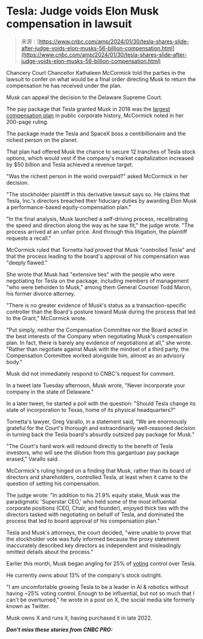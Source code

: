 <!--yml
category: 未分类
date: 2024-05-27 15:24:20
-->

# Tesla: Judge voids Elon Musk compensation in lawsuit

> 来源：[https://www.cnbc.com/amp/2024/01/30/tesla-shares-slide-after-judge-voids-elon-musks-56-billion-compensation.html](https://www.cnbc.com/amp/2024/01/30/tesla-shares-slide-after-judge-voids-elon-musks-56-billion-compensation.html)

Chancery Court Chancellor Kathaleen McCormick told the parties in the lawsuit to confer on what would be a final order directing Musk to return the compensation he has received under the plan.

Musk can appeal the decision to the Delaware Supreme Court.

The pay package that Tesla granted Musk in 2018 was the [largest compensation plan](https://www.cnbc.com/2018/01/23/teslas-pay-deal-to-keep-elon-musk-all-or-nothing.html) in public corporate history, McCormick noted in her 200-page ruling.

The package made the Tesla and SpaceX boss a centibillionaire and the richest person on the planet.

That plan had offered Musk the chance to secure 12 tranches of Tesla stock options, which would vest if the company's market capitalization increased by $50 billion and Tesla achieved a revenue target.

"Was the richest person in the world overpaid?" asked McCormick in her decision.

"The stockholder plaintiff in this derivative lawsuit says so. He claims that Tesla, Inc.'s directors breached their fiduciary duties by awarding Elon Musk a performance-based equity-compensation plan."

"In the final analysis, Musk launched a self-driving process, recalibrating the speed and direction along the way as he saw fit," the judge wrote. "The process arrived at an unfair price. And through this litigation, the plaintiff requests a recall."

McCormick ruled that Tornetta had proved that Musk "controlled Tesla" and that the process leading to the board's approval of his compensation was "deeply flawed."

She wrote that Musk had "extensive ties" with the people who were negotiating for Tesla on the package, including members of management "who were beholden to Musk," among them General Counsel Todd Maron, his former divorce attorney.

"There is no greater evidence of Musk's status as a transaction-specific controller than the Board's posture toward Musk during the process that led to the Grant," McCormick wrote.

"Put simply, neither the Compensation Committee nor the Board acted in the best interests of the Company when negotiating Musk's compensation plan. In fact, there is barely any evidence of negotiations at all," she wrote. "Rather than negotiate against Musk with the mindset of a third party, the Compensation Committee worked alongside him, almost as an advisory body."

Musk did not immediately respond to CNBC's request for comment.

In a tweet late Tuesday afternoon, Musk wrote, "Never incorporate your company in the state of Delaware."

In a later tweet, he started a poll with the question: "Should Tesla change its state of incorporation to Texas, home of its physical headquarters?"

Tornetta's lawyer, Greg Varallo, in a statement said, "We are enormously grateful for the Court's thorough and extraordinarily well-reasoned decision in turning back the Tesla board's absurdly outsized pay package for Musk."

"The Court's hard work will redound directly to the benefit of Tesla investors, who will see the dilution from this gargantuan pay package erased," Varallo said.

McCormick's ruling hinged on a finding that Musk, rather than its board of directors and shareholders, controlled Tesla, at least when it came to the question of setting his compensation.

The judge wrote: "In addition to his 21.9% equity stake, Musk was the paradigmatic 'Superstar CEO,' who held some of the most influential corporate positions (CEO, Chair, and founder), enjoyed thick ties with the directors tasked with negotiating on behalf of Tesla, and dominated the process that led to board approval of his compensation plan."

Tesla and Musk's attorneys, the court decided, "were unable to prove that the stockholder vote was fully informed because the proxy statement inaccurately described key directors as independent and misleadingly omitted details about the process."

Earlier this month, Musk began angling for 25% of [voting](https://www.cnbc.com/2024/01/16/elon-musk-wants-more-control-of-tesla-seeks-25percent-voting-power.html) control over Tesla.

He currently owns about 13% of the company's stock outright.

"I am uncomfortable growing Tesla to be a leader in AI & robotics without having ~25% voting control. Enough to be influential, but not so much that I can't be overturned," he wrote in a post on X, the social media site formerly known as Twitter.

Musk owns X and runs it, having purchased it in late 2022.

***Don't miss these stories from CNBC PRO:***